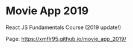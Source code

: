 # Movie App 2019

React JS Fundamentals Course (2019 update!)

Page: https://xmflr95.github.io/movie_app_2019/